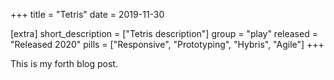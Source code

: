 +++
title = "Tetris"
date = 2019-11-30

[extra]
short_description = ["Tetris description"]
group = "play"
released = "Released 2020"
pills = ["Responsive", "Prototyping", "Hybris", "Agile"]
+++

This is my forth blog post.